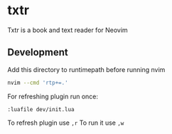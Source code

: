 # txtr

Txtr is a book and text reader for Neovim

## Development

Add this directory to runtimepath before running nvim

```bash
nvim --cmd 'rtp+=.'
```

For refreshing plugin run once:

```vim
:luafile dev/init.lua
```

To refresh plugin use `,r`
To run it use `,w`
